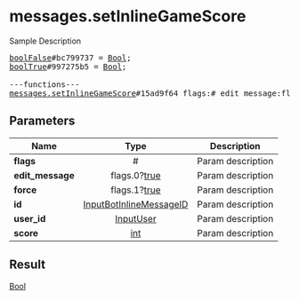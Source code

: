 # messages.setInlineGameScore

Sample Description

<pre>
<a href="../constructor/boolFalse.md">boolFalse</a>#bc799737 = <a href="../type/Bool.md">Bool</a>;
<a href="../constructor/boolTrue.md">boolTrue</a>#997275b5 = <a href="../type/Bool.md">Bool</a>;

---functions---
<a href="../method/messages.setInlineGameScore.md">messages.setInlineGameScore</a>#15ad9f64 flags:# edit_message:flags.0?<a href="../type/true.md">true</a> force:flags.1?<a href="../type/true.md">true</a> id:<a href="../type/InputBotInlineMessageID.md">InputBotInlineMessageID</a> user_id:<a href="../type/InputUser.md">InputUser</a> score:<a href="../type/int.md">int</a> = <a href="../type/Bool.md">Bool</a>;
</pre>
## Parameters

| Name | Type | Description |
|------|:----:|-------------|
| **flags** | # | Param description |
| **edit_message** | flags.0?<a href="../type/true.md">true</a> | Param description |
| **force** | flags.1?<a href="../type/true.md">true</a> | Param description |
| **id** | <a href="../type/InputBotInlineMessageID.md">InputBotInlineMessageID</a> | Param description |
| **user_id** | <a href="../type/InputUser.md">InputUser</a> | Param description |
| **score** | <a href="../type/int.md">int</a> | Param description |

## Result

<a href="../type/Bool.md">Bool</a>

